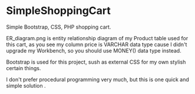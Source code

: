 # SimpleShoppingCart
Simple Bootstrap, CSS, PHP shopping cart.

ER_diagram.png is entity relationship diagram of my Product table used for this cart, as you see my column price is VARCHAR data type cause I didn't upgrade my Workbench, so you should use MONEY() data type instead.

Bootstrap is used for this project, sush as external CSS for my own stylish certain things.

I don't prefer procedural programming very much, but this is one quick and simple solution .
